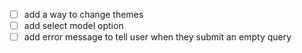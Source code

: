 - [ ] add a way to change themes
- [ ] add select model option
- [ ] add error message to tell user when they submit an empty query
